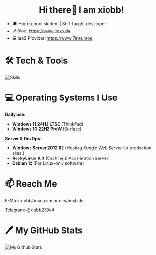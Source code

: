 
<h1 align=center>Hi there👋 I am xiobb!</h1>

  - 🎓 High school student | Self-taught developer
  - 🖊 Blog: https://www.imxb.de
  - 💻 IaaS Provider: https://www.7inet.moe

# 🛠️ Tech & Tools

![Skills](https://skillicons.dev/icons?i=vscode,php,dotnet,nodejs,express,html,css,js,vue,nuxt,react,electron,vite,markdown&theme=light)

# 💻 Operating Systems I Use

**Daily use:**
 - **Windows 11 24H2 LTSC** (ThinkPad)
 - **Windows 10 22H2 ProW** (Surface)

**Server & DevOps:**
 - **Windows Server 2012 R2** (Hosting *Kangle Web Server* for production sites.)
 - **RockyLinux 9.3** (Caching & Acceleration Server)
 - **Debian 12** (For Linux-only software)

# 📫 Reach Me

E-Mail: xiobb#msn.com or me#imxb.de

Telegram: [@xiobb233v4](https://t.me/xiobb233v4)

# 🖊 My GitHub Stats

![My Github Stats](https://github-readme-stats.vercel.app/api?username=yellowface233&hide=[%22issues%22]&show_icons=true)
